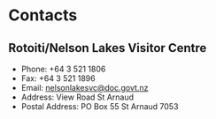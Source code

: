 # Contacts

## Rotoiti/Nelson Lakes Visitor Centre

* Phone: +64 3 521 1806
* Fax: +64 3 521 1896
* Email: nelsonlakesvc@doc.govt.nz
* Address: View Road St Arnaud
* Postal Address: PO Box 55 St Arnaud 7053
